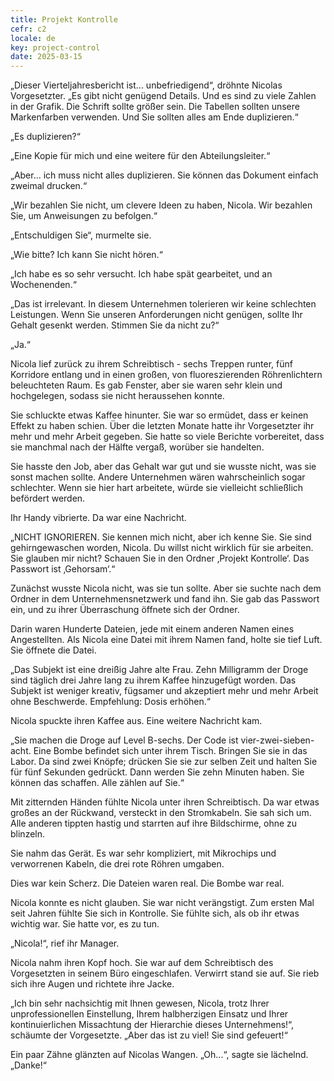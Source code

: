 ```yaml
---
title: Projekt Kontrolle
cefr: c2
locale: de
key: project-control
date: 2025-03-15
---
```


„Dieser Vierteljahresbericht ist... unbefriedigend“, dröhnte Nicolas Vorgesetzter. „Es gibt nicht genügend Details. Und es sind zu viele Zahlen in der Grafik. Die Schrift sollte größer sein. Die Tabellen sollten unsere Markenfarben verwenden. Und Sie sollten alles am Ende duplizieren.“

„Es duplizieren?“

„Eine Kopie für mich und eine weitere für den Abteilungsleiter.“

„Aber... ich muss nicht alles duplizieren. Sie können das Dokument einfach zweimal drucken.“

„Wir bezahlen Sie nicht, um clevere Ideen zu haben, Nicola. Wir bezahlen Sie, um Anweisungen zu befolgen.“

„Entschuldigen Sie“, murmelte sie.

„Wie bitte? Ich kann Sie nicht hören.“

„Ich habe es so sehr versucht. Ich habe spät gearbeitet, und an Wochenenden.“

„Das ist irrelevant. In diesem Unternehmen tolerieren wir keine schlechten Leistungen. Wenn Sie unseren Anforderungen nicht genügen, sollte Ihr Gehalt gesenkt werden. Stimmen Sie da nicht zu?“

„Ja.“

Nicola lief zurück zu ihrem Schreibtisch - sechs Treppen runter, fünf Korridore entlang und in einen großen, von fluoreszierenden Röhrenlichtern beleuchteten Raum. Es gab Fenster, aber sie waren sehr klein und hochgelegen, sodass sie nicht heraussehen konnte.

Sie schluckte etwas Kaffee hinunter. Sie war so ermüdet, dass er keinen Effekt zu haben schien. Über die letzten Monate hatte ihr Vorgesetzter ihr mehr und mehr Arbeit gegeben. Sie hatte so viele Berichte vorbereitet, dass sie manchmal nach der Hälfte vergaß, worüber sie handelten.

Sie hasste den Job, aber das Gehalt war gut und sie wusste nicht, was sie sonst machen sollte. Andere Unternehmen wären wahrscheinlich sogar schlechter. Wenn sie hier hart arbeitete, würde sie vielleicht schließlich befördert werden.

Ihr Handy vibrierte. Da war eine Nachricht.

„NICHT IGNORIEREN. Sie kennen mich nicht, aber ich kenne Sie. Sie sind gehirngewaschen worden, Nicola. Du willst nicht wirklich für sie arbeiten. Sie glauben mir nicht? Schauen Sie in den Ordner ‚Projekt Kontrolle‘. Das Passwort ist ‚Gehorsam‘.“

Zunächst wusste Nicola nicht, was sie tun sollte. Aber sie suchte nach dem Ordner in dem Unternehmensnetzwerk und fand ihn. Sie gab das Passwort ein, und zu ihrer Überraschung öffnete sich der Ordner.

Darin waren Hunderte Dateien, jede mit einem anderen Namen eines Angestellten. Als Nicola eine Datei mit ihrem Namen fand, holte sie tief Luft. Sie öffnete die Datei.

„Das Subjekt ist eine dreißig Jahre alte Frau. Zehn Milligramm der Droge sind täglich drei Jahre lang zu ihrem Kaffee hinzugefügt worden. Das Subjekt ist weniger kreativ, fügsamer und akzeptiert mehr und mehr Arbeit ohne Beschwerde. Empfehlung: Dosis erhöhen.“

Nicola spuckte ihren Kaffee aus. Eine weitere Nachricht kam.

„Sie machen die Droge auf Level B-sechs. Der Code ist vier-zwei-sieben-acht. Eine Bombe befindet sich unter ihrem Tisch. Bringen Sie sie in das Labor. Da sind zwei Knöpfe; drücken Sie sie zur selben Zeit und halten Sie für fünf Sekunden gedrückt. Dann werden Sie zehn Minuten haben. Sie können das schaffen. Alle zählen auf Sie.“

Mit zitternden Händen fühlte Nicola unter ihren Schreibtisch. Da war etwas großes an der Rückwand, versteckt in den Stromkabeln. Sie sah sich um. Alle anderen tippten hastig und starrten auf ihre Bildschirme, ohne zu blinzeln.

Sie nahm das Gerät. Es war sehr kompliziert, mit Mikrochips und verworrenen Kabeln, die drei rote Röhren umgaben.

Dies war kein Scherz. Die Dateien waren real. Die Bombe war real.

Nicola konnte es nicht glauben. Sie war nicht verängstigt. Zum ersten Mal seit Jahren fühlte Sie sich in Kontrolle. Sie fühlte sich, als ob ihr etwas wichtig war. Sie hatte vor, es zu tun.

„Nicola!“, rief ihr Manager.

Nicola nahm ihren Kopf hoch. Sie war auf dem Schreibtisch des Vorgesetzten in seinem Büro eingeschlafen. Verwirrt stand sie auf. Sie rieb sich ihre Augen und richtete ihre Jacke.

„Ich bin sehr nachsichtig mit Ihnen gewesen, Nicola, trotz Ihrer unprofessionellen Einstellung, Ihrem halbherzigen Einsatz und Ihrer kontinuierlichen Missachtung der Hierarchie dieses Unternehmens!“, schäumte der Vorgesetzte. „Aber das ist zu viel! Sie sind gefeuert!“

Ein paar Zähne glänzten auf Nicolas Wangen. „Oh...“, sagte sie lächelnd. „Danke!“